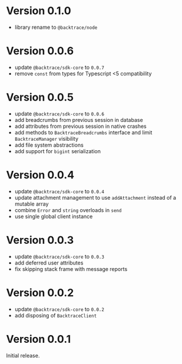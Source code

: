 # Version 0.1.0

-   library rename to `@backtrace/node`

# Version 0.0.6

-   update `@backtrace/sdk-core` to `0.0.7`
-   remove `const` from types for Typescript <5 compatibility

# Version 0.0.5

-   update `@backtrace/sdk-core` to `0.0.6`
-   add breadcrumbs from previous session in database
-   add attributes from previous session in native crashes
-   add methods to `BacktraceBreadcrumbs` interface and limit `BacktraceManager` visibility
-   add file system abstractions
-   add support for `bigint` serialization

# Version 0.0.4

-   update `@backtrace/sdk-core` to `0.0.4`
-   update attachment management to use `addAttachment` instead of a mutable array
-   combine `Error` and `string` overloads in `send`
-   use single global client instance

# Version 0.0.3

-   update `@backtrace/sdk-core` to `0.0.3`
-   add deferred user attributes
-   fix skipping stack frame with message reports

# Version 0.0.2

-   update `@backtrace/sdk-core` to `0.0.2`
-   add disposing of `BacktraceClient`

# Version 0.0.1

Initial release.
